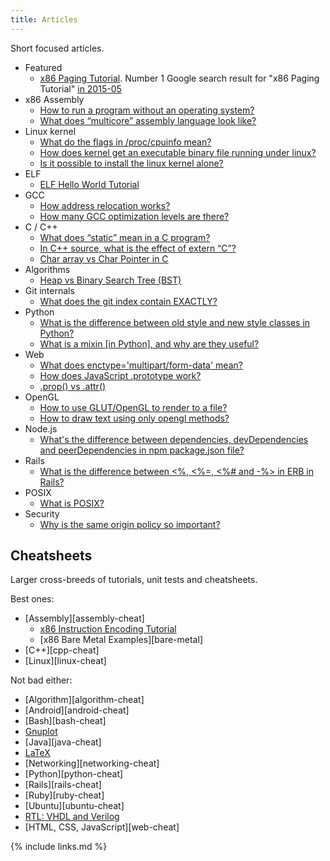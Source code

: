```yaml
---
title: Articles
---
```


Short focused articles.

-   Featured
    -  [x86 Paging Tutorial](/x86-paging). Number 1 Google search result for "x86 Paging Tutorial" [in 2015-05](https://archive.is/cOH8M)
-   x86 Assembly
    -  [How to run a program without an operating system?](http://stackoverflow.com/a/32483545/895245)
    -  [What does “multicore” assembly language look like?](http://stackoverflow.com/questions/980999/what-does-multicore-assembly-language-look-like/33651438#33651438)
-   Linux kernel
    -  [What do the flags in /proc/cpuinfo mean?](http://unix.stackexchange.com/a/219674/32558)
    -  [How does kernel get an executable binary file running under linux?](http://stackoverflow.com/a/31394861/895245)
    -  [Is it possible to install the linux kernel alone?](http://unix.stackexchange.com/questions/17122/is-it-possible-to-install-the-linux-kernel-alone/200572#200572)
-   ELF
    -  [ELF Hello World Tutorial](/elf-hello-world)
-   GCC
    -  [How address relocation works?](http://stackoverflow.com/a/30507725/895245)
    -  [How many GCC optimization levels are there?](http://stackoverflow.com/a/30308151/895245)
-   C / C++
    -  [What does “static” mean in a C program?](http://stackoverflow.com/questions/572547/what-does-static-mean-in-a-c-program/14339047#14339047)
    -  [In C++ source, what is the effect of extern “C”?](http://stackoverflow.com/questions/1041866/in-c-source-what-is-the-effect-of-extern-c/30526795#30526795)
    -  [Char array vs Char Pointer in C](http://stackoverflow.com/questions/10186765/char-array-vs-char-pointer-in-c/30661089#30661089)
-   Algorithms
    -  [Heap vs Binary Search Tree (BST)](http://stackoverflow.com/a/29548834/895245)
-   Git internals
    -  [What does the git index contain EXACTLY?](http://stackoverflow.com/a/25806452/895245)
-   Python
    -  [What is the difference between old style and new style classes in Python?](http://stackoverflow.com/a/19950198/895245)
    -  [What is a mixin [in Python], and why are they useful?](http://stackoverflow.com/a/20022860/895245)
-   Web
    -  [What does enctype='multipart/form-data' mean?](http://stackoverflow.com/a/28380690/895245)
    -  [How does JavaScript .prototype work?](http://stackoverflow.com/a/23877420/895245)
    -  [.prop() vs .attr()](http://stackoverflow.com/a/24595458/895245)
-   OpenGL
    -  [How to use GLUT/OpenGL to render to a file?](http://stackoverflow.com/a/14324292/895245)
    -  [How to draw text using only opengl methods?](http://stackoverflow.com/questions/8847899/opengl-how-to-draw-text-using-only-opengl-methods/36065835#36065835)
-   Node.js
    -  [What's the difference between dependencies, devDependencies and peerDependencies in npm package.json file?](http://stackoverflow.com/a/22004559/895245)
-   Rails
    -  [What is the difference between <%, <%=, <%# and -%> in ERB in Rails?](http://stackoverflow.com/a/25626629/895245)
-   POSIX
    -  [What is POSIX?](http://stackoverflow.com/a/31865755/895245)
-   Security
    -  [Why is the same origin policy so important?](http://security.stackexchange.com/a/72569/53321)

## Cheatsheets

Larger cross-breeds of tutorials, unit tests and cheatsheets.

Best ones:

-   [Assembly][assembly-cheat]
    -  [x86 Instruction Encoding Tutorial](https://github.com/cirosantilli/x86-instruction-encoding-tutorial)
    -  [x86 Bare Metal Examples][bare-metal]
-   [C++][cpp-cheat]
-   [Linux][linux-cheat]

Not bad either:

-   [Algorithm][algorithm-cheat]
-   [Android][android-cheat]
-   [Bash][bash-cheat]
-   [Gnuplot](https://github.com/cirosantilli/gnuplot-examples)
-   [Java][java-cheat]
-   [LaTeX](https://github.com/cirosantilli/latex-cheat)
-   [Networking][networking-cheat]
-   [Python][python-cheat]
-   [Rails][rails-cheat]
-   [Ruby][ruby-cheat]
-   [Ubuntu][ubuntu-cheat]
-   [RTL: VHDL and Verilog](https://github.com/cirosantilli/rtl-cheat)
-   [HTML, CSS, JavaScript][web-cheat]

{% include links.md %}
